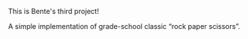 This is Bente's third project!

A simple implementation of grade-school classic “rock paper scissors”.